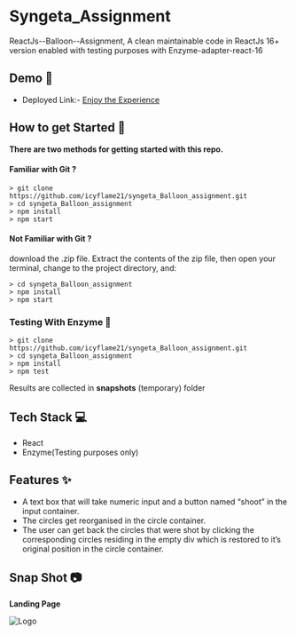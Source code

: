 # Syngeta_Assignment

ReactJs--Balloon--Assignment, A clean maintainable code in ReactJs 16+ version enabled with testing purposes with Enzyme-adapter-react-16

## Demo 🎥

- Deployed Link:- [Enjoy the Experience](https://syngeta-reactjs.netlify.app/)

## How to get Started 🚀

**There are two methods for getting started with this repo.**

#### Familiar with Git ?

```
> git clone https://github.com/icyflame21/syngeta_Balloon_assignment.git
> cd syngeta_Balloon_assignment
> npm install
> npm start
```

#### Not Familiar with Git ?

download the .zip file. Extract the contents of the zip file, then open your terminal, change to the project directory, and:

```
> cd syngeta_Balloon_assignment
> npm install
> npm start
```

### Testing With Enzyme 🧪

```
> git clone https://github.com/icyflame21/syngeta_Balloon_assignment.git
> cd syngeta_Balloon_assignment
> npm install
> npm test
```
Results are collected in __snapshots__ (temporary) folder 

## Tech Stack 💻

- React
- Enzyme(Testing purposes only)

## Features ✨

- A text box that will take numeric input and a button named “shoot” in the input container.
- The circles get reorganised in the circle container.
- The user can get back the circles that were shot by clicking the corresponding circles residing in the empty div which is restored to it’s original position in the circle container. 


## Snap Shot 📷

**Landing Page**

![Logo](https://images2.imgbox.com/f2/9d/dfAhSt0i_o.jpg)



